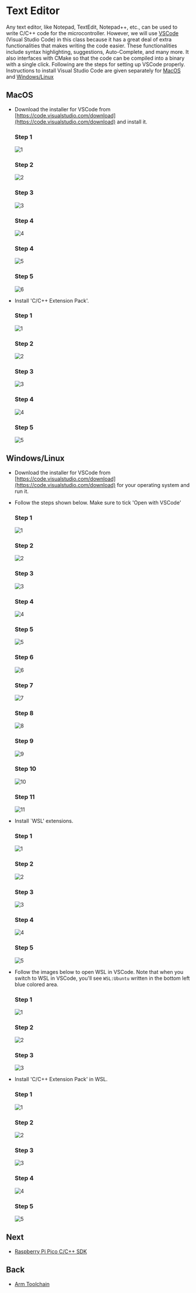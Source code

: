 # Text Editor
Any text editor, like Notepad, TextEdit, Notepad++, etc., can be used to write C/C++ code for the microcontroller. However, we will use [VSCode](https://code.visualstudio.com/) (Visual Studio Code) in this class because it has a great deal of extra functionalities that makes writing the code easier. These functionalities include syntax highlighting, suggestions, Auto-Complete, and many more. It also interfaces with CMake so that the code can be compiled into a binary with a single click. Following are the steps for setting up VSCode properly. Instructions to install Visual Studio Code are given separately for [MacOS](./textEditor.md#macos) and [Windows/Linux](./textEditor.md#windowslinux)

## MacOS
- Download the installer for VSCode from [https://code.visualstudio.com/download](https://code.visualstudio.com/download) and install it.
    ### Step 1
    ![1](./figs/mac/installVSCode/1.png)
    ### Step 2
    ![2](./figs/mac/installVSCode/2.png)
    ### Step 3
    ![3](./figs/mac/installVSCode/3.png)
    ### Step 4
    ![4](./figs/mac/installVSCode/4.png)
    ### Step 4
    ![5](./figs/mac/installVSCode/5.png)
    ### Step 5
    ![6](./figs/mac/installVSCode/6.png)
    
- Install 'C/C++ Extension Pack'.
    ### Step 1
    ![1](./figs/mac/installCppExtension/1.png)
    ### Step 2
    ![2](./figs/mac/installCppExtension/2.png)
    ### Step 3
    ![3](./figs/mac/installCppExtension/3.png)
    ### Step 4
    ![4](./figs/mac/installCppExtension/4.png)
    ### Step 5
    ![5](./figs/mac/installCppExtension/5.png)


## Windows/Linux
- Download the installer for VSCode from [https://code.visualstudio.com/download](https://code.visualstudio.com/download) for your operating system and run it.
- Follow the steps shown below. Make sure to tick 'Open with VSCode'
    ### Step 1
    ![1](./figs/windows/installVSCode/1.png)
    ### Step 2
    ![2](./figs/windows/installVSCode/2.png)
    ### Step 3
    ![3](./figs/windows/installVSCode/3.png)
    ### Step 4
    ![4](./figs/windows/installVSCode/4.png)
    ### Step 5
    ![5](./figs/windows/installVSCode/5.png)
    ### Step 6
    ![6](./figs/windows/installVSCode/6.png)
    ### Step 7
    ![7](./figs/windows/installVSCode/7.png)
    ### Step 8
    ![8](./figs/windows/installVSCode/8.png)
    ### Step 9
    ![9](./figs/windows/installVSCode/9.png)
    ### Step 10
    ![10](./figs/windows/installVSCode/10.png)
    ### Step 11
    ![11](./figs/windows/installVSCode/11.png)

- Install `WSL' extensions.
    ### Step 1
    ![1](./figs/windows/installWslExtension/1.png)
    ### Step 2
    ![2](./figs/windows/installWslExtension/2.png)
    ### Step 3
    ![3](./figs/windows/installWslExtension/3.png)
    ### Step 4
    ![4](./figs/windows/installWslExtension/4.png)
    ### Step 5
    ![5](./figs/windows/installWslExtension/5.png)
   
- Follow the images below to open WSL in VSCode. Note that when you switch to WSL in VSCode, you'll see `WSL:Ubuntu` written in the bottom left blue colored area.
    ### Step 1
    ![1](./figs/windows/openWslInVSCode/1.png)
    ### Step 2 
    ![2](./figs/windows/openWslInVSCode/2.png)
    ### Step 3
    ![3](./figs/windows/openWslInVSCode/3.png)

- Install 'C/C++ Extension Pack' in WSL.
    ### Step 1
    ![1](./figs/windows/installCppExtension/1.png)
    ### Step 2
    ![2](./figs/windows/installCppExtension/2.png)
    ### Step 3
    ![3](./figs/windows/installCppExtension/3.png)
    ### Step 4
    ![4](./figs/windows/installCppExtension/4.png)
    ### Step 5
    ![5](./figs/windows/installCppExtension/5.png)

## Next 
- [Raspberry Pi Pico C/C++ SDK](../sec03/piPicoSDK.md)
## Back
- [Arm Toolchain](../sec01/armToolchain.md)

